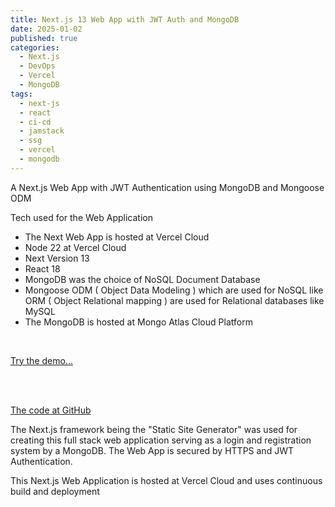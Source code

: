 ```yaml
---
title: Next.js 13 Web App with JWT Auth and MongoDB
date: 2025-01-02
published: true
categories:
  - Next.js
  - DevOps
  - Vercel
  - MongoDB
tags:
  - next-js
  - react
  - ci-cd
  - jamstack
  - ssg
  - vercel
  - mongodb
---
```

A Next.js Web App with JWT Authentication using MongoDB and Mongoose ODM

Tech used for the Web Application

- The Next Web App is hosted at Vercel Cloud
- Node 22 at Vercel Cloud
- Next Version 13
- React 18
- MongoDB was the choice of NoSQL Document Database
- Mongoose ODM ( Object Data Modeling ) which are used for NoSQL like ORM ( Object Relational mapping ) are used for Relational databases like MySQL
- The MongoDB is hosted at Mongo Atlas Cloud Platform

<br />

<a href="https://next-js-jwt-auth-mongodb.vercel.app/" target="_blank">Try the demo...</a>

<br /><br />

<a href="https://github.com/persteenolsen/next-js-jwt-auth-mongodb" target="_blank">The code at GitHub</a>

The Next.js framework being the "Static Site Generator" was used for creating this full stack web application serving as a login and registration system by a MongoDB. The Web App is secured by HTTPS and JWT Authentication.

This Next.js Web Application is hosted at Vercel Cloud and uses continuous build and deployment